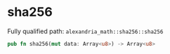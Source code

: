 # sha256

Fully qualified path: `alexandria_math::sha256::sha256`

```rust
pub fn sha256(mut data: Array<u8>) -> Array<u8>
```

